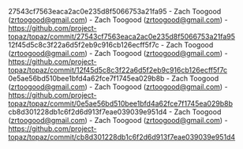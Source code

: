 27543cf7563eaca2ac0e235d8f5066753a21fa95 - Zach Toogood (zrtoogood@gmail.com) - Zach Toogood (zrtoogood@gmail.com) - https://github.com/project-topaz/topaz/commit/27543cf7563eaca2ac0e235d8f5066753a21fa95
12f45d5c8c3f22a6d5f2eb9c916cb126ecff5f7c - Zach Toogood (zrtoogood@gmail.com) - Zach Toogood (zrtoogood@gmail.com) - https://github.com/project-topaz/topaz/commit/12f45d5c8c3f22a6d5f2eb9c916cb126ecff5f7c
0e5ae56bd510bee1bfd4a62fce7f1745ea029b8b - Zach Toogood (zrtoogood@gmail.com) - Zach Toogood (zrtoogood@gmail.com) - https://github.com/project-topaz/topaz/commit/0e5ae56bd510bee1bfd4a62fce7f1745ea029b8b
cb8d301228db1c6f2d6d913f7eae039039e951d4 - Zach Toogood (zrtoogood@gmail.com) - Zach Toogood (zrtoogood@gmail.com) - https://github.com/project-topaz/topaz/commit/cb8d301228db1c6f2d6d913f7eae039039e951d4
